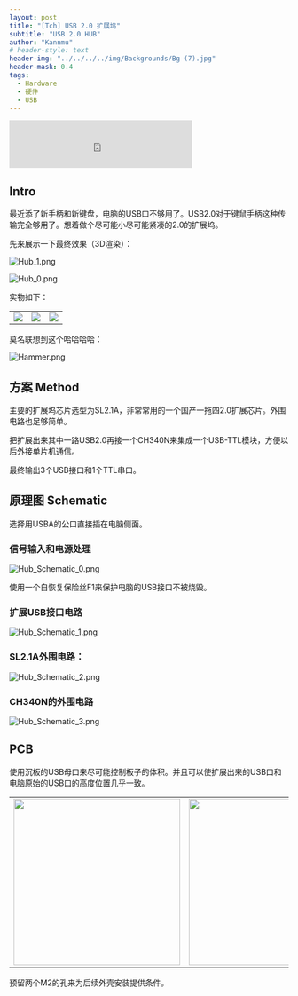 ```yaml
---
layout: post
title: "[Tch] USB 2.0 扩展坞"
subtitle: "USB 2.0 HUB"
author: "Kannmu"
# header-style: text
header-img: "../../../../img/Backgrounds/Bg (7).jpg"
header-mask: 0.4
tags:
  - Hardware
  - 硬件
  - USB
---
```


<iframe frameborder="no" border="0" marginwidth="0" marginheight="0" width=330 height=86 src="https://music.163.com/outchain/player?type=2&id=1300718937&auto=1&height=66"></iframe>

## Intro

最近添了新手柄和新键盘，电脑的USB口不够用了。USB2.0对于键鼠手柄这种传输完全够用了。想着做个尽可能小尽可能紧凑的2.0的扩展坞。

先来展示一下最终效果（3D渲染）：

![Hub_1.png](https://p.sda1.dev/19/fa703ce3567be445d90dd2d8efaf46ff/Hub_1.png)

![Hub_0.png](https://p.sda1.dev/19/903d81cc0a9857391c8eff5875e0e5c1/Hub_0.png)

实物如下：

<table>
    <tr>
        <td><center><img src = "https://p.sda1.dev/19/407ceb27f4409aa215024e89c930b7bd/Hub_Real_0.jpg" hight="300"/></center></td>
        <td><center><img src = "https://p.sda1.dev/19/3d00c688d7ec398b62b1cd94730cae59/Hub_Real_1.jpg" hight="300"/></center></td>
        <td><center><img src = "https://p.sda1.dev/19/ffb47244a07198f91893d7e24af9256c/Hub_Real_2.jpg" hight="300"/></center></td>
    </tr>
</table>

莫名联想到这个哈哈哈哈：

![Hammer.png](https://p.sda1.dev/19/8e18d42c7045b43c6fb70b9c16e17acd/Hammer.png)

## 方案 Method

主要的扩展坞芯片选型为SL2.1A，非常常用的一个国产一拖四2.0扩展芯片。外围电路也足够简单。

把扩展出来其中一路USB2.0再接一个CH340N来集成一个USB-TTL模块，方便以后外接单片机通信。

最终输出3个USB接口和1个TTL串口。

## 原理图 Schematic

选择用USBA的公口直接插在电脑侧面。

### 信号输入和电源处理

![Hub_Schematic_0.png](https://p.sda1.dev/19/ecc82049da76ceba9d10139d3ecff446/Hub_Schematic_0.png)

使用一个自恢复保险丝F1来保护电脑的USB接口不被烧毁。

### 扩展USB接口电路

![Hub_Schematic_1.png](https://p.sda1.dev/19/ffe0cdced887405ada3d205939200380/Hub_Schematic_1.png)

### SL2.1A外围电路：

![Hub_Schematic_2.png](https://p.sda1.dev/19/ffb23a5e2709f783a57b4b3adad668e2/Hub_Schematic_2.png)

### CH340N的外围电路

![Hub_Schematic_3.png](https://p.sda1.dev/19/9b7d3a29f6112d2c30d482f4921c98ea/Hub_Schematic_3.png)

## PCB

使用沉板的USB母口来尽可能控制板子的体积。并且可以使扩展出来的USB口和电脑原始的USB口的高度位置几乎一致。

<table>
    <tr>
        <td><center><img src = "https://p.sda1.dev/19/5eb249eb17f827a6c2b27f3d321c3d96/Hub_PCB_0.png" width="300"/></center></td>
        <td><center><img src = "https://p.sda1.dev/19/0f8b33d4129a239cc6689d32118325a2/Hub_PCB_1.png" width="300"/></center></td>
    </tr>
</table>

预留两个M2的孔来为后续外壳安装提供条件。
